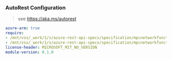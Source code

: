 ### AutoRest Configuration

> see https://aka.ms/autorest

``` yaml
azure-arm: true
require:
- /mnt/vss/_work/1/s/azure-rest-api-specs/specification/mpcnetworkfunction/resource-manager/readme.md
- /mnt/vss/_work/1/s/azure-rest-api-specs/specification/mpcnetworkfunction/resource-manager/readme.go.md
license-header: MICROSOFT_MIT_NO_VERSION
module-version: 0.1.0

```